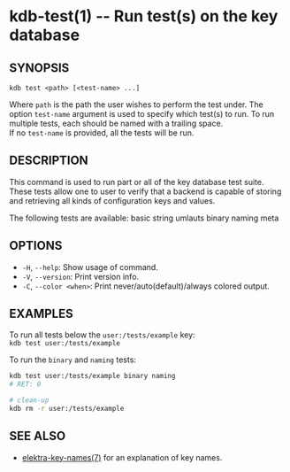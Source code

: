 # kdb-test(1) -- Run test(s) on the key database

## SYNOPSIS

`kdb test <path> [<test-name> ...]`<br>

Where `path` is the path the user wishes to perform the test under.
The option `test-name` argument is used to specify which test(s) to run. To run multiple tests, each should be named with a trailing space.<br>
If no `test-name` is provided, all the tests will be run.<br>

## DESCRIPTION

This command is used to run part or all of the key database test suite.<br>
These tests allow one to user to verify that a backend is capable of storing and retrieving all kinds of configuration keys and values.<br>

The following tests are available: basic string umlauts binary naming meta<br>

## OPTIONS

- `-H`, `--help`:
  Show usage of command.
- `-V`, `--version`:
  Print version info.
- `-C`, `--color <when>`:
  Print never/auto(default)/always colored output.

## EXAMPLES

To run all tests below the `user:/tests/example` key:<br>
`kdb test user:/tests/example`<br>

To run the `binary` and `naming` tests:<br>

```sh
kdb test user:/tests/example binary naming
# RET: 0

# clean-up
kdb rm -r user:/tests/example
```

## SEE ALSO

- [elektra-key-names(7)](elektra-key-names.md) for an explanation of key names.
